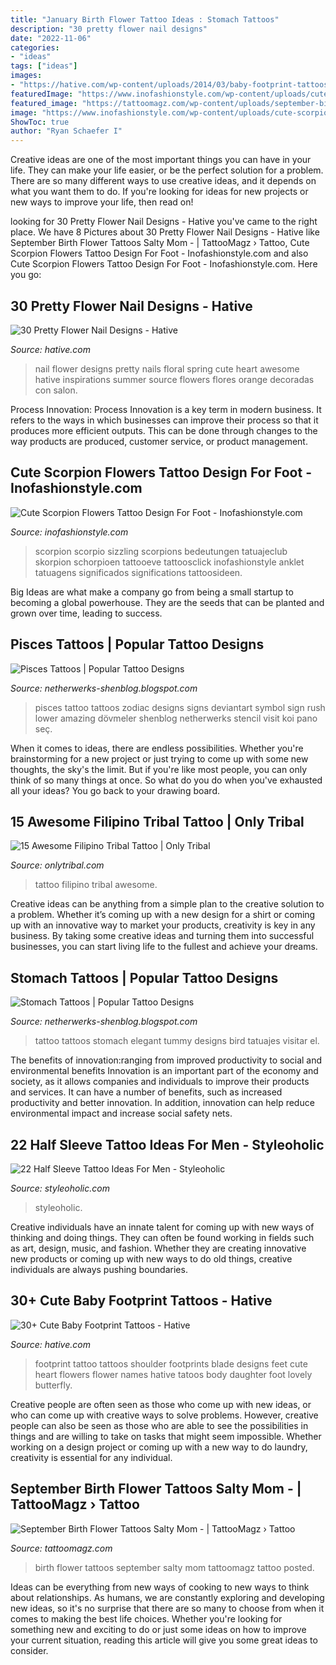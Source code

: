 ```yaml
---
title: "January Birth Flower Tattoo Ideas : Stomach Tattoos"
description: "30 pretty flower nail designs"
date: "2022-11-06"
categories:
- "ideas"
tags: ["ideas"]
images:
- "https://hative.com/wp-content/uploads/2014/03/baby-footprint-tattoos/9-footprints-flowers-shoulder-blade.jpg"
featuredImage: "https://www.inofashionstyle.com/wp-content/uploads/cute-scorpion-flowers-tattoo-design-for-foot-628x850.jpg"
featured_image: "https://tattoomagz.com/wp-content/uploads/september-birth-flower-tattoos-tattoos-salty-mom-49174.jpg"
image: "https://www.inofashionstyle.com/wp-content/uploads/cute-scorpion-flowers-tattoo-design-for-foot-628x850.jpg"
ShowToc: true
author: "Ryan Schaefer I"
---
```



Creative ideas are one of the most important things you can have in your life. They can make your life easier, or be the perfect solution for a problem. There are so many different ways to use creative ideas, and it depends on what you want them to do. If you're looking for ideas for new projects or new ways to improve your life, then read on!

	

		
looking for 30 Pretty Flower Nail Designs - Hative you've came to the right place. We have 8 Pictures about 30 Pretty Flower Nail Designs - Hative like September Birth Flower Tattoos Salty Mom - | TattooMagz › Tattoo, Cute Scorpion Flowers Tattoo Design For Foot - Inofashionstyle.com and also Cute Scorpion Flowers Tattoo Design For Foot - Inofashionstyle.com. Here you go:
		
    
## 30 Pretty Flower Nail Designs - Hative

<img loading=lazy src="https://hative.com/wp-content/uploads/2014/11/flower-nail-designs/5-pretty-flower-nail-designs.jpg" onerror="this.onerror=null;this.src='https://tse4.mm.bing.net/th?id=OIP.PB0SZi1PIua6yr2sD8Q0TwHaJ4&amp;pid=15.1';" alt="30 Pretty Flower Nail Designs - Hative">

_Source: hative.com_

>nail flower designs pretty nails floral spring cute heart awesome hative inspirations summer source flowers flores orange decoradas con salon. 

	

Process Innovation:
Process Innovation is a key term in modern business. It refers to the ways in which businesses can improve their process so that it produces more efficient outputs. This can be done through changes to the way products are produced, customer service, or product management.

    
## Cute Scorpion Flowers Tattoo Design For Foot - Inofashionstyle.com

<img loading=lazy src="https://www.inofashionstyle.com/wp-content/uploads/cute-scorpion-flowers-tattoo-design-for-foot-628x850.jpg" onerror="this.onerror=null;this.src='https://tse3.mm.bing.net/th?id=OIP.bJ7qrLQHc_VjfVLSu3iKowHaKB&amp;pid=15.1';" alt="Cute Scorpion Flowers Tattoo Design For Foot - Inofashionstyle.com">

_Source: inofashionstyle.com_

>scorpion scorpio sizzling scorpions bedeutungen tatuajeclub skorpion schorpioen tattooeve tattoosclick inofashionstyle anklet tatuagens significados significations tattoosideen. 

	

Big Ideas are what make a company go from being a small startup to becoming a global powerhouse. They are the seeds that can be planted and grown over time, leading to success.

    
## Pisces Tattoos | Popular Tattoo Designs

<img loading=lazy src="https://1.bp.blogspot.com/-fcNJqkSGIXc/UQZdvoL_J1I/AAAAAAAAOjM/qVEJAkKHa2o/s1600/Pisces_tattoo_98.jpg" onerror="this.onerror=null;this.src='https://tse3.mm.bing.net/th?id=OIP.ZEsJWzAdW2_iLZRU7lAILQHaE9&amp;pid=15.1';" alt="Pisces Tattoos | Popular Tattoo Designs">

_Source: netherwerks-shenblog.blogspot.com_

>pisces tattoo tattoos zodiac designs signs deviantart symbol sign rush lower amazing dövmeler shenblog netherwerks stencil visit koi pano seç. 

	

When it comes to ideas, there are endless possibilities. Whether you're brainstorming for a new project or just trying to come up with some new thoughts, the sky's the limit. But if you're like most people, you can only think of so many things at once. So what do you do when you've exhausted all your ideas? You go back to your drawing board.

    
## 15 Awesome Filipino Tribal Tattoo | Only Tribal

<img loading=lazy src="http://www.onlytribal.com/wp-content/uploads/2016/01/Filipino-Tribal-Tattoo-Design.jpg" onerror="this.onerror=null;this.src='https://tse2.mm.bing.net/th?id=OIP.-n0PduHYRqK7dJ-OMp4n2wHaJ3&amp;pid=15.1';" alt="15 Awesome Filipino Tribal Tattoo | Only Tribal">

_Source: onlytribal.com_

>tattoo filipino tribal awesome. 

	

Creative ideas can be anything from a simple plan to the creative solution to a problem. Whether it’s coming up with a new design for a shirt or coming up with an innovative way to market your products, creativity is key in any business. By taking some creative ideas and turning them into successful businesses, you can start living life to the fullest and achieve your dreams.

    
## Stomach Tattoos | Popular Tattoo Designs

<img loading=lazy src="https://1.bp.blogspot.com/-DGUrDyCNXmc/UQZfxhrTe3I/AAAAAAAAO3A/Z3h0Z45LxuI/s1600/Stomach-Tattoo-Design-for-Women-520x657.jpg" onerror="this.onerror=null;this.src='https://tse4.mm.bing.net/th?id=OIP.LpXYdjs25PBgyuvLV9ZYKQHaJW&amp;pid=15.1';" alt="Stomach Tattoos | Popular Tattoo Designs">

_Source: netherwerks-shenblog.blogspot.com_

>tattoo tattoos stomach elegant tummy designs bird tatuajes visitar el. 

	

The benefits of innovation:ranging from improved productivity to social and environmental benefits
Innovation is an important part of the economy and society, as it allows companies and individuals to improve their products and services. It can have a number of benefits, such as increased productivity and better innovation. In addition, innovation can help reduce environmental impact and increase social safety nets.

    
## 22 Half Sleeve Tattoo Ideas For Men - Styleoholic

<img loading=lazy src="https://i.styleoholic.com/2017/01/Red-roses-tattoo.jpg" onerror="this.onerror=null;this.src='https://tse3.mm.bing.net/th?id=OIP.2LxS_gLu8RfRDZLSNumVTQHaJ4&amp;pid=15.1';" alt="22 Half Sleeve Tattoo Ideas For Men - Styleoholic">

_Source: styleoholic.com_

>styleoholic. 

	

Creative individuals have an innate talent for coming up with new ways of thinking and doing things. They can often be found working in fields such as art, design, music, and fashion. Whether they are creating innovative new products or coming up with new ways to do old things, creative individuals are always pushing boundaries.

    
## 30+ Cute Baby Footprint Tattoos - Hative

<img loading=lazy src="https://hative.com/wp-content/uploads/2014/03/baby-footprint-tattoos/9-footprints-flowers-shoulder-blade.jpg" onerror="this.onerror=null;this.src='https://tse4.mm.bing.net/th?id=OIP.naw7JaeG1ei40Q_fzZszawHaGO&amp;pid=15.1';" alt="30+ Cute Baby Footprint Tattoos - Hative">

_Source: hative.com_

>footprint tattoo tattoos shoulder footprints blade designs feet cute heart flowers flower names hative tatoos body daughter foot lovely butterfly. 

	

Creative people are often seen as those who come up with new ideas, or who can come up with creative ways to solve problems. However, creative people can also be seen as those who are able to see the possibilities in things and are willing to take on tasks that might seem impossible. Whether working on a design project or coming up with a new way to do laundry, creativity is essential for any individual.

    
## September Birth Flower Tattoos Salty Mom - | TattooMagz › Tattoo

<img loading=lazy src="https://tattoomagz.com/wp-content/uploads/september-birth-flower-tattoos-tattoos-salty-mom-49174.jpg" onerror="this.onerror=null;this.src='https://tse4.mm.bing.net/th?id=OIP.5np-BN8uY8bLnNu2PvdWtAHaJ7&amp;pid=15.1';" alt="September Birth Flower Tattoos Salty Mom - | TattooMagz › Tattoo">

_Source: tattoomagz.com_

>birth flower tattoos september salty mom tattoomagz tattoo posted. 

	

Ideas can be everything from new ways of cooking to new ways to think about relationships. As humans, we are constantly exploring and developing new ideas, so it's no surprise that there are so many to choose from when it comes to making the best life choices. Whether you're looking for something new and exciting to do or just some ideas on how to improve your current situation, reading this article will give you some great ideas to consider.

